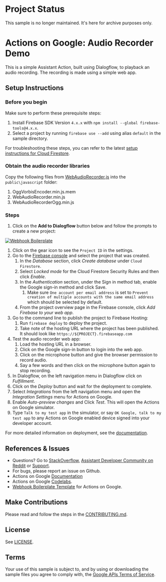 # Project Status

This sample is no longer maintained. It's here for archive purposes only.

# Actions on Google: Audio Recorder Demo

This is a simple Assistant Action, built using Dialogflow, to playback an audio recording. The recording is made using a simple web app.

## Setup Instructions

### Before you begin
Make sure to perform these prerequisite steps:

1. Install Firebase SDK Version `4.x.x` with `npm install --global firebase-tools@4.x.x`.
2. Select a project by running `firebase use --add` using alias `default` in the sample directory.

For troubleshooting these steps, you can refer to the latest [setup instructions for Cloud Firestore](https://firebase.google.com/docs/firestore/quickstart).

### Obtain the audio recorder libraries
Copy the following files from [WebAudioRecorder.js](https://github.com/higuma/web-audio-recorder-js) into the `public\javascript` folder:

1. OggVorbisEncoder.min.js.mem
2. WebAudioRecorder.min.js
3. WebAudioRecorderOgg.min.js

### Steps
1. Click on the **Add to Dialogflow** button below and follow the prompts to create a new project:

[![Webhook Boilerplate](https://storage.googleapis.com/dialogflow-oneclick/deploy.svg "Webhook Boilerplate")](https://console.dialogflow.com/api-client/#/oneclick?templateUrl=https://storage.googleapis.com/dialogflow-oneclick/dialogflow-agent-audio-recorder.zip&agentName=AudioDemo)

1. Click on the gear icon to see the `Project ID` in the settings.
1. Go to the [Firebase console](https://console.firebase.google.com) and select the project that was created.
   1. In the *Database* section, click *Create database* under `Cloud Firestore`.
   1. Select *Locked mode* for the Cloud Firestore Security Rules and then click *Enable*.
   1. In the *Authentication* section, under the Sign in method tab, enable the Google sign-in method and click Save.
      1. Make sure `One account per email address` is set to `Prevent creation of multiple accounts with the same email address` which should be selected by default.
   1. From the project overview page in the Firebase console, click *Add Firebase to your web app*.
1. Go to the command line to publish the project to Firebase Hosting:
   1. Run `firebase deploy` to deploy the project.
   1. Take note of the hosting URL where the project has been published. It should look like `https://${PROJECT}.firebaseapp.com`
1. Test the audio recorder web app:
   1. Load the hosting URL in a browser.
   1. Click on the Google sign-in button to login into the web app.
   1. Click on the microphone button and give the browser permission to record audio.
   1. Say a few words and then click on the microphone button again to stop recording.
1. In Dialogflow, on the left navigation menu in Dialogflow click on *Fulfillment*.
1. Click on the *Deploy* button and wait for the deployment to complete.
1. Select *Integrations* from the left navigation menu and open the *Integration Settings* menu for Actions on Google.
1. Enable *Auto-preview changes* and Click *Test*. This will open the Actions on Google simulator.
1. Type `Talk to my test app` in the simulator, or say `OK Google, talk to my test app` to any Actions on Google enabled device signed into your developer account.

For more detailed information on deployment, see the [documentation](https://developers.google.com/actions/dialogflow/deploy-fulfillment).

## References & Issues
+ Questions? Go to [StackOverflow](https://stackoverflow.com/questions/tagged/actions-on-google), [Assistant Developer Community on Reddit](https://www.reddit.com/r/GoogleAssistantDev/) or [Support](https://developers.google.com/actions/support/).
+ For bugs, please report an issue on Github.
+ Actions on Google [Documentation](https://developers.google.com/actions/extending-the-assistant)
+ Actions on Google [Codelabs](https://codelabs.developers.google.com/?cat=Assistant).
+ [Webhook Boilerplate Template](https://github.com/actions-on-google/dialogflow-webhook-boilerplate-nodejs) for Actions on Google.
 
## Make Contributions
Please read and follow the steps in the [CONTRIBUTING.md](CONTRIBUTING.md).
 
## License
See [LICENSE](LICENSE).
 
## Terms
Your use of this sample is subject to, and by using or downloading the sample files you agree to comply with, the [Google APIs Terms of Service](https://developers.google.com/terms/).

